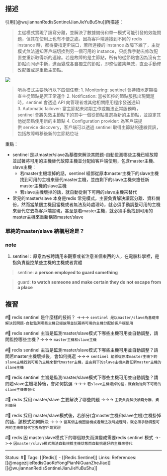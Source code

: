 ## 描述

引用[[@wujiannanRedisSentinelJianJieYuBuShu]]所描述：
> 主從模式實現了讀寫分離，並解決了數據備份和單一模式可能引發的效能問題，但其在使用上也有不便之處。因為客戶端連接到不同的 redis instance 時，都得要指定IP端口，若所連接的 instance 故障下線了，主從模式無法通知客戶端切換到另一個可用的 instance，只能靠手動去修改配置並重新取得新的連線。若是故障的是主節點，所有的從節點會因為沒有主節點而同步中斷，進而變成各自獨立的節點，即整個叢集無效，直至手動修改配置或是重啟主節點。

![](https://www.tpisoftware.com/tpu/File/html/202009/20200918141416/images/20200917173700.png)

> 哨兵模式主要執行以下四個任務:
> 1. Monitoring: sentinel 會持續地定期檢查主從節點是否正常運作
> 2. Notification: 當被監控的節點服務出現問題時，sentinel 會透過 API 向管理者或其他相關應用程序發送通知
> 3. Automatic failover: 當主節點未如期工作或無法正常服務時，sentinel 會將失效主節點下的其中一個從節點推選為新的主節點，並設定其他從節點使用新的主節點
> 4. Configuration provider: 為客戶端提供 service discovery，客戶端可以透過 sentinel 取得主節點的連線資訊，包括故障轉移後新的主節點位址

重點：
- sentinel 是以master/slave為基礎來解決其問題-自動監測哪些主機已經故障並試著將可用的主機替代故障主機並分配給客戶端使用，包含master主機、slave主機：
	- 若master主機壞掉的話，sentinel 組鄧從原本master主機下的slave主機找到可用的主機來替代master主機，並由剩下的slave主機來擔任新master主機的slave主機
	- 若slave主機壞掉的話，就自動從剩下可用的slave主機來替代
- 常見的master/slave 本身是redis 常見模式，主要負責解決讀寫分離、資料備份，然而當某個主機因當機或者無法及時處理時，就必須手動調整可用的主機來替代它去為客戶端實現，甚至是若master主機，就必須手動找到可用的master主機來重新構築master/slave

### 單純的master/slave 結構用途是？


### note
1. sentinel：原意為被聘請用來觀察或者注意某個東西的人，在電腦科學裡，是指負責監控某些主機的主機或者實體

> sentine:  **a person employed to guard something**

> guard: **to watch someone and make certain they do not escape from a place**

## 複習
#🧠 redis sentinel 是什麼樣的技術？ ->->-> `sentinel 是以master/slave為基礎來解決其問題-自動監測哪些主機已經故障並試著將可用的主機分配給客戶端使用`
<!--SR:!2022-06-15,10,250-->

#🧠 redis sentinel 主旨是監測master/slave模式下哪些主機可用並自動調整，請問監控哪些主機？->->-> `master主機和slave主機`
<!--SR:!2022-06-15,10,250-->

#🧠 redis sentinel 主旨是監測master/slave模式下哪些主機可用並自動調整？請問若master主機壞掉後，會如何挑選 ->->-> `sentinel 組鄧從原本master主機下的slave主機找到可用的主機來替代master主機，並由剩下的slave主機來擔任新master主機的slave主機`
<!--SR:!2022-06-15,10,250-->

#🧠 redis sentinel 主旨是監測master/slave模式下哪些主機可用並自動調整？請問若slave主機壞掉後，會如何挑選 ->->-> `若slave主機壞掉的話，就自動從剩下可用的slave主機來替代`
<!--SR:!2022-06-12,6,250-->

#🧠 redis 採用 master/slave 主要解決了哪些問題 ->->-> `主要負責解決讀寫分離、資料備份`
<!--SR:!2022-06-15,10,250-->

#🧠 redis 採用 master/slave模式後，若部分(含master主機和slave主機)主機掛掉的話，該模式如何解決 ->->-> `當某個主機因當機或者無法及時處理時，就必須手動調整可用的主機來替代它去為客戶端實現`
<!--SR:!2022-06-13,7,250-->

#🧠 redis 因 master/slave模式下的哪個缺失而演變成需要redis sentinel 模式  ->->-> `因master/slave模式無法自動根據主機狀態而自動挑選好的主機來替代`
<!--SR:!2022-06-15,9,250-->

---
Status: #🌱 
Tags:
[[Redis]] - [[Redis Sentinel]]
Links:
References:
[[@magezijieRedisGaoKeYongPianNiGuanZheJiao]]
[[@wujiannanRedisSentinelJianJieYuBuShu]]
